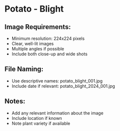 # Potato - Blight

## Image Requirements:
- Minimum resolution: 224x224 pixels
- Clear, well-lit images
- Multiple angles if possible
- Include both close-up and wide shots

## File Naming:
- Use descriptive names: potato_blight_001.jpg
- Include date if relevant: potato_blight_2024_001.jpg

## Notes:
- Add any relevant information about the image
- Include location if known
- Note plant variety if available
